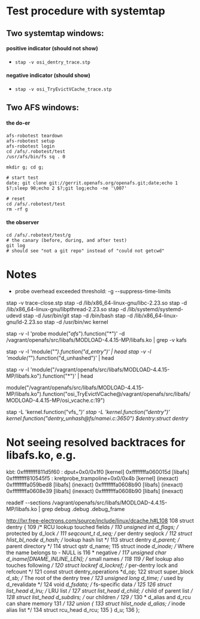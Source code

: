 # Test procedure with systemtap
## Two systemtap windows:
#### positive indicator (should not show)
* `stap -v osi_dentry_trace.stp`

#### negative indicator (should show)
* `stap -v osi_TryEvictVCache_trace.stp`

## Two AFS windows:
#### the do-er
```
afs-robotest teardown
afs-robotest setup
afs-robotest login
cd /afs/.robotest/test
/usr/afs/bin/fs sq . 0

mkdir g; cd g;

# start test
date; git clone git://gerrit.openafs.org/openafs.git;date;echo 1 $?;sleep 90;echo 2 $?;git log;echo -ne '\007'

# reset
cd /afs/.robotest/test
rm -rf g
```
#### the observer
```
cd /afs/.robotest/test/g
# the canary (before, during, and after test)
git log
# should see "not a git repo" instead of "could not getcwd"
```

# Notes
- probe overhead exceeded threshold: -g --suppress-time-limits

stap -v trace-close.stp stap -d /lib/x86_64-linux-gnu/libc-2.23.so stap -d /lib/x86_64-linux-gnu/libpthread-2.23.so stap -d /lib/systemd/systemd-udevd stap -d /usr/bin/git stap -d /bin/bash stap -d /lib/x86_64-linux-gnu/ld-2.23.so stap -d /usr/bin/wc kernel


stap -v -l 'probe module("*afs*").function("*")' -d /vagrant/openafs/src/libafs/MODLOAD-4.4.15-MP/libafs.ko | grep -v kafs

stap -v -l 'module("*").function("d_entry")' | head
stap -v -l 'module("*").function("d_unhashed")' | head

stap -v -l 'module("/vagrant/openafs/src/libafs/MODLOAD-4.4.15-MP/libafs.ko").function("*")' | head

  module("/vagrant/openafs/src/libafs/MODLOAD-4.4.15-MP/libafs.ko").function("osi_TryEvictVCache@/vagrant/openafs/src/libafs/MODLOAD-4.4.15-MP/osi_vcache.c:19")


stap -L 'kernel.function("vfs_*")'
stap -L 'kernel.function("*dentry*")'
  kernel.function("dentry_unhash@fs/namei.c:3650") $dentry:struct dentry*


# Not seeing resolved backtraces for libafs.ko, e.g.
kbt:
 0xffffffff811d5f60 : dput+0x0/0x1f0 [kernel]
 0xffffffffa060015d [libafs]
 0xffffffff810545f5 : kretprobe_trampoline+0x0/0x4b [kernel] (inexact)
 0xffffffffa059bed8 [libafs] (inexact)
 0xffffffffa0608b90 [libafs] (inexact)
 0xffffffffa0608e39 [libafs] (inexact)
 0xffffffffa0608b90 [libafs] (inexact)

readelf --sections /vagrant/openafs/src/libafs/MODLOAD-4.4.15-MP/libafs.ko | grep debug
.debug .debug_frame

http://lxr.free-electrons.com/source/include/linux/dcache.h#L108
  108 struct dentry {
  109         /* RCU lookup touched fields */
  110         unsigned int d_flags;           /* protected by d_lock */
  111         seqcount_t d_seq;               /* per dentry seqlock */
  112         struct hlist_bl_node d_hash;    /* lookup hash list */
  113         struct dentry *d_parent;        /* parent directory */
  114         struct qstr d_name;
  115         struct inode *d_inode;          /* Where the name belongs to - NULL is
  116                                          * negative */
  117         unsigned char d_iname[DNAME_INLINE_LEN];        /* small names */
  118
  119         /* Ref lookup also touches following */
  120         struct lockref d_lockref;       /* per-dentry lock and refcount */
  121         const struct dentry_operations *d_op;
  122         struct super_block *d_sb;       /* The root of the dentry tree */
  123         unsigned long d_time;           /* used by d_revalidate */
  124         void *d_fsdata;                 /* fs-specific data */
  125
  126         struct list_head d_lru;         /* LRU list */
  127         struct list_head d_child;       /* child of parent list */
  128         struct list_head d_subdirs;     /* our children */
  129         /*
  130          * d_alias and d_rcu can share memory
  131          */
  132         union {
  133                 struct hlist_node d_alias;      /* inode alias list */
  134                 struct rcu_head d_rcu;
  135         } d_u;
  136 };
